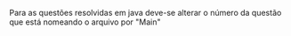 Para as questões resolvidas em java deve-se alterar o número da questão que está nomeando o arquivo por "Main"
